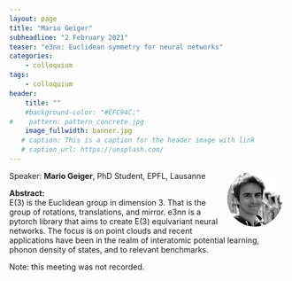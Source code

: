 ```yaml
---
layout: page
title: "Mario Geiger"
subheadline: "2 February 2021"
teaser: "e3nn: Euclidean symmetry for neural networks"
categories:
    - colloquium
tags:
    - colloquium
header:
    title: ""
    #background-color: "#EFC94C;"
#    pattern: pattern_concrete.jpg
    image_fullwidth: banner.jpg
   # caption: This is a caption for the header image with link
   # caption_url: https://unsplash.com/
---
```


 <img src="../../members/MarioGeiger.jpg"
     alt="mariogeiger"
     width="100"
     style="float: right; margin-right: 10px; border-radius:50%;" />

Speaker: **Mario Geiger**, PhD Student, EPFL, Lausanne

**Abstract:** <br/>
E(3) is the Euclidean group in dimension 3. That is the group of rotations, translations, and mirror. e3nn is a pytorch library that aims to create E(3) equivariant neural networks. The focus is on point clouds and recent applications have been in the realm of interatomic potential learning, phonon density of states, and to relevant benchmarks.

Note: this meeting was not recorded.
